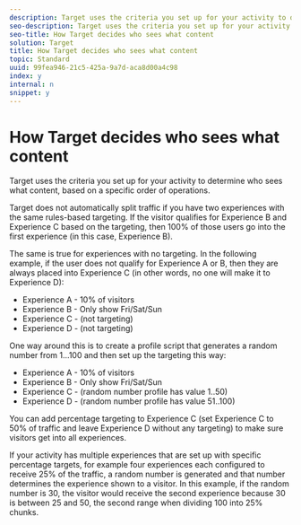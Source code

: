 ```yaml
---
description: Target uses the criteria you set up for your activity to determine who sees what content, based on a specific order of operations.
seo-description: Target uses the criteria you set up for your activity to determine who sees what content, based on a specific order of operations.
seo-title: How Target decides who sees what content
solution: Target
title: How Target decides who sees what content
topic: Standard
uuid: 99fea946-21c5-425a-9a7d-aca8d00a4c98
index: y
internal: n
snippet: y
---
```


# How Target decides who sees what content

Target uses the criteria you set up for your activity to determine who sees what content, based on a specific order of operations.

 Target does not automatically split traffic if you have two experiences with the same rules-based targeting. If the visitor qualifies for Experience B and Experience C based on the targeting, then 100% of those users go into the first experience (in this case, Experience B).

The same is true for experiences with no targeting. In the following example, if the user does not qualify for Experience A or B, then they are always placed into Experience C (in other words, no one will make it to Experience D):

* Experience A - 10% of visitors 
* Experience B - Only show Fri/Sat/Sun 
* Experience C - (not targeting) 
* Experience D - (not targeting)

One way around this is to create a profile script that generates a random number from 1...100 and then set up the targeting this way:

* Experience A - 10% of visitors 
* Experience B - Only show Fri/Sat/Sun 
* Experience C - (random number profile has value 1..50) 
* Experience D - (random number profile has value 51..100)

You can add percentage targeting to Experience C (set Experience C to 50% of traffic and leave Experience D without any targeting) to make sure visitors get into all experiences.

If your activity has multiple experiences that are set up with specific percentage targets, for example four experiences each configured to receive 25% of the traffic, a random number is generated and that number determines the experience shown to a visitor. In this example, if the random number is 30, the visitor would receive the second experience because 30 is between 25 and 50, the second range when dividing 100 into 25% chunks. 
